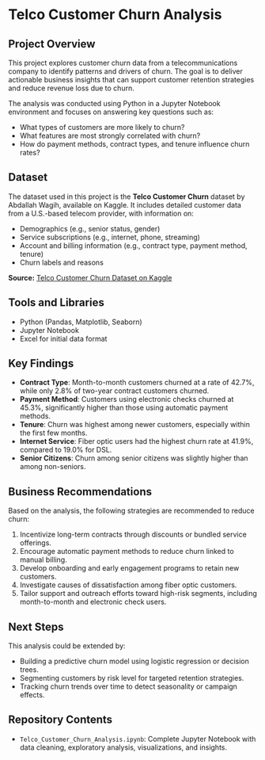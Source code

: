 # Telco Customer Churn Analysis

## Project Overview

This project explores customer churn data from a telecommunications company to identify patterns and drivers of churn. The goal is to deliver actionable business insights that can support customer retention strategies and reduce revenue loss due to churn.

The analysis was conducted using Python in a Jupyter Notebook environment and focuses on answering key questions such as:
- What types of customers are more likely to churn?
- What features are most strongly correlated with churn?
- How do payment methods, contract types, and tenure influence churn rates?

## Dataset

The dataset used in this project is the **Telco Customer Churn** dataset by Abdallah Wagih, available on Kaggle. It includes detailed customer data from a U.S.-based telecom provider, with information on:

- Demographics (e.g., senior status, gender)
- Service subscriptions (e.g., internet, phone, streaming)
- Account and billing information (e.g., contract type, payment method, tenure)
- Churn labels and reasons

**Source:** [Telco Customer Churn Dataset on Kaggle](https://www.kaggle.com/datasets/abdallahwagih/telco-customer-churn)

## Tools and Libraries
- Python (Pandas, Matplotlib, Seaborn)
- Jupyter Notebook
- Excel for initial data format

## Key Findings

- **Contract Type**: Month-to-month customers churned at a rate of 42.7%, while only 2.8% of two-year contract customers churned.
- **Payment Method**: Customers using electronic checks churned at 45.3%, significantly higher than those using automatic payment methods.
- **Tenure**: Churn was highest among newer customers, especially within the first few months.
- **Internet Service**: Fiber optic users had the highest churn rate at 41.9%, compared to 19.0% for DSL.
- **Senior Citizens**: Churn among senior citizens was slightly higher than among non-seniors.

## Business Recommendations

Based on the analysis, the following strategies are recommended to reduce churn:
1. Incentivize long-term contracts through discounts or bundled service offerings.
2. Encourage automatic payment methods to reduce churn linked to manual billing.
3. Develop onboarding and early engagement programs to retain new customers.
4. Investigate causes of dissatisfaction among fiber optic customers.
5. Tailor support and outreach efforts toward high-risk segments, including month-to-month and electronic check users.

## Next Steps

This analysis could be extended by:
- Building a predictive churn model using logistic regression or decision trees.
- Segmenting customers by risk level for targeted retention strategies.
- Tracking churn trends over time to detect seasonality or campaign effects.

## Repository Contents

- `Telco_Customer_Churn_Analysis.ipynb`: Complete Jupyter Notebook with data cleaning, exploratory analysis, visualizations, and insights.
